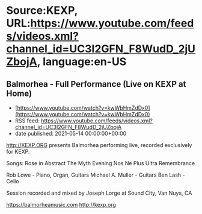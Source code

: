 # Source:KEXP, URL:https://www.youtube.com/feeds/videos.xml?channel_id=UC3I2GFN_F8WudD_2jUZbojA, language:en-US

## Balmorhea - Full Performance (Live on KEXP at Home)
 - [https://www.youtube.com/watch?v=kwWbHmZdDx0](https://www.youtube.com/watch?v=kwWbHmZdDx0)
 - RSS feed: https://www.youtube.com/feeds/videos.xml?channel_id=UC3I2GFN_F8WudD_2jUZbojA
 - date published: 2021-05-14 00:00:00+00:00

http://KEXP.ORG presents Balmorhea performing live, recorded exclusively for KEXP.

Songs:
Rose in Abstract
The Myth
Evening
Nos
Ne Plus Ultra
Remembrance

Rob Lowe - Piano, Organ, Guitars
Michael A. Muller - Guitars
Ben Lash - Cello

Session recorded and mixed by Joseph Lorge at Sound City, Van Nuys, CA

https://balmorheamusic.com
http://kexp.org

